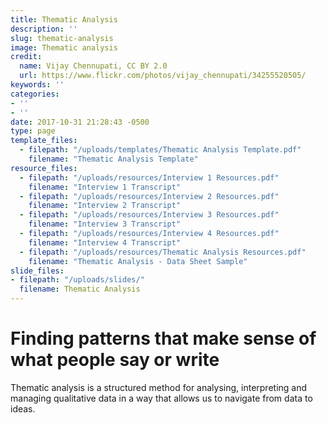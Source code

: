 ```yaml
---
title: Thematic Analysis
description: ''
slug: thematic-analysis
image: Thematic analysis
credit:
  name: Vijay Chennupati, CC BY 2.0
  url: https://www.flickr.com/photos/vijay_chennupati/34255520505/
keywords: ''
categories:
- ''
- ''
date: 2017-10-31 21:28:43 -0500
type: page
template_files:
  - filepath: "/uploads/templates/Thematic Analysis Template.pdf"
    filename: "Thematic Analysis Template"
resource_files:
  - filepath: "/uploads/resources/Interview 1 Resources.pdf"
    filename: "Interview 1 Transcript"
  - filepath: "/uploads/resources/Interview 2 Resources.pdf"
    filename: "Interview 2 Transcript"
  - filepath: "/uploads/resources/Interview 3 Resources.pdf"
    filename: "Interview 3 Transcript"
  - filepath: "/uploads/resources/Interview 4 Resources.pdf"
    filename: "Interview 4 Transcript"
  - filepath: "/uploads/resources/Thematic Analysis Resources.pdf"
    filename: "Thematic Analysis - Data Sheet Sample"
slide_files:
- filepath: "/uploads/slides/"
  filename: Thematic Analysis
---
```

# Finding patterns that make sense of what people say or write

Thematic analysis is a structured method for analysing, interpreting and managing qualitative data in a way that allows us to navigate from data to ideas.
